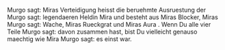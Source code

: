 Murgo sagt: Miras Verteidigung heisst die beruehmte Ausruestung der
Murgo sagt: legendaeren Heldin Mira und besteht aus Miras Blocker, Miras
Murgo sagt: Wache, Miras Rueckgrat und Miras Aura . Wenn Du alle vier Teile
Murgo sagt: davon zusammen hast, bist Du vielleicht genauso maechtig wie Mira
Murgo sagt: es einst war.
